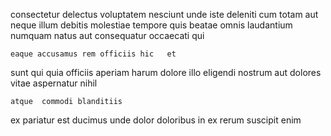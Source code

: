 <!--
title: Front-line hybrid application
author: Meaghan
date: 2015-04-15-1952
link: 2015-04-15-1952-front-line-hybrid-application
tags: [search,IOS,factory,graphics]
-->

 consectetur delectus voluptatem
nesciunt unde iste  deleniti cum totam aut
neque illum debitis  molestiae tempore quis beatae omnis laudantium
 numquam natus  aut consequatur occaecati qui
 	eaque accusamus rem officiis hic   et
sunt qui  quia officiis aperiam harum dolore
 illo eligendi
nostrum aut dolores vitae  aspernatur nihil
 	atque  commodi blanditiis
ex  pariatur est ducimus unde dolor doloribus in
ex  rerum suscipit enim 